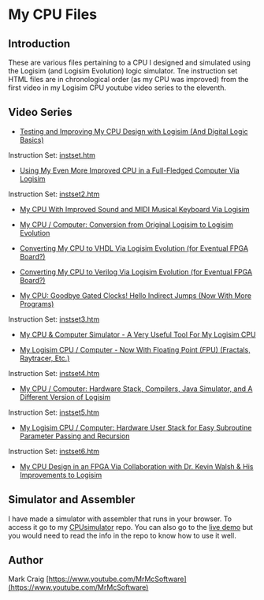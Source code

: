 My CPU Files
==================================================================

## Introduction

These are various files pertaining to a CPU I designed and simulated using the
Logisim (and Logisim Evolution) logic simulator.  Tne instruction set HTML files
are in chronological order (as my CPU was improved) from the first video in my
Logisim CPU youtube video series to the eleventh.

## Video Series

  -  [Testing and Improving My CPU Design with Logisim (And Digital Logic Basics)](https://www.youtube.com/watch?v=YRacHluDx_g)

Instruction Set: [instset.htm](instset.htm)

  -  [Using My Even More Improved CPU in a Full-Fledged Computer Via Logisim](https://www.youtube.com/watch?v=Os-1ZQ6BXFI)

Instruction Set: [instset2.htm](instset2.htm)

  -  [My CPU With Improved Sound and MIDI Musical Keyboard Via Logisim](https://www.youtube.com/watch?v=_VW074myq44)

  -  [My CPU / Computer: Conversion from Original Logisim to Logisim Evolution](https://www.youtube.com/watch?v=yd7DeWTbfWQ)

  -  [Converting My CPU to VHDL Via Logisim Evolution (for Eventual FPGA Board?)](https://www.youtube.com/watch?v=drIQLX6GrM4)

  -  [Converting My CPU to Verilog Via Logisim Evolution (for Eventual FPGA Board?)](https://www.youtube.com/watch?v=zh_X6_6jCik)

  -  [My CPU: Goodbye Gated Clocks! Hello Indirect Jumps (Now With More Programs)](https://www.youtube.com/watch?v=exkqWAXH0y8)

Instruction Set: [instset3.htm](instset3.htm)

  -  [My CPU & Computer Simulator - A Very Useful Tool For My Logisim CPU](https://www.youtube.com/watch?v=Fwkt0emsCnY)

  -  [My Logisim CPU / Computer - Now With Floating Point (FPU) (Fractals, Raytracer, Etc.)](https://www.youtube.com/watch?v=ygf0aa1r3NY)

Instruction Set: [instset4.htm](instset4.htm)

  -  [My CPU / Computer: Hardware Stack, Compilers, Java Simulator, and A Different Version of Logisim](https://www.youtube.com/watch?v=LSVmB59xYwI)

Instruction Set: [instset5.htm](instset5.htm)

  -  [My Logisim CPU / Computer: Hardware User Stack for Easy Subroutine Parameter Passing and Recursion](https://www.youtube.com/watch?v=FCvAsunELB4)

Instruction Set: [instset6.htm](instset6.htm)

  -  [My CPU Design in an FPGA Via Collaboration with Dr. Kevin Walsh & His Improvements to Logisim](https://www.youtube.com/watch?v=rpuB1mYrEKY)

## Simulator and Assembler

I have made a simulator with assembler that runs in your browser.  To access it
go to my [CPUsimulator](https://www.github.com/mrmcsoftware/CPUsimulator) repo.  You can also go to the [live demo](https://mrmcsoftware.github.io/CPUsimulator) but you would need to read the info in the repo to know how to use it well.

## Author

Mark Craig
[https://www.youtube.com/MrMcSoftware](https://www.youtube.com/MrMcSoftware)
